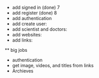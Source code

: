 - add signed in (done) 7
- add register (done) 8
- add authentication
- add create user:
- add scientist and doctors:
- add websites:
- add links:

\*\* big jobs

- authentication
- get image, videos, and titles from links
- Archieves
